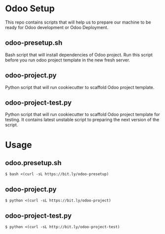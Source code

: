 # Odoo Setup
This repo contains scripts that will help us to prepare our machine to be ready for Odoo development or Odoo Deployment.

## odoo-presetup.sh
Bash script that will install dependencies of Odoo project. Run this script before you run odoo project template in the new fresh server.

## odoo-project.py
Python script that will run cookiecutter to scaffold Odoo project template.

## odoo-project-test.py
Python script that will run cookiecutter to scaffold Odoo project template for testing. It contains latest unstable script to preparing the next version of the script.

# Usage
## odoo.presetup.sh
`$ bash <(curl -sL https://bit.ly/odoo-presetup)`

## odoo-project.py
`$ python <(curl -sL https://bit.ly/odoo-project)`

## odoo-project-test.py
`$ python <(curl -sL http://bit.ly/odoo-project-test)`
